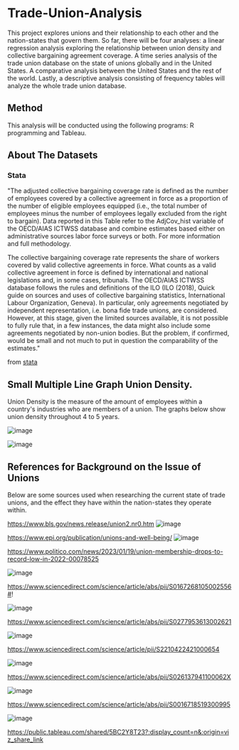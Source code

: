 # Trade-Union-Analysis
This project explores unions and their relationship to each other and the nation-states that govern them. So far, there will be four analyses: a linear regression analysis exploring the relationship between union density and collective bargaining agreement coverage. A time series analysis of the trade union database on the state of unions globally and in the United States. A comparative analysis between the United States and the rest of the world. Lastly, a descriptive analysis consisting of frequency tables will analyze the whole trade union database.

## Method
This analysis will be conducted using the following programs: R programming and Tableau.


## About The Datasets
### Stata

"The adjusted collective bargaining coverage rate is defined as the number of employees covered by a collective agreement in force as a proportion of the number of eligible employees equipped (i.e., the total number of employees minus the number of employees legally excluded from the right to bargain). Data reported in this Table refer to the AdjCov_hist variable of the OECD/AIAS ICTWSS database and combine estimates based either on administrative sources labor force surveys or both. For more information and full methodology.

The collective bargaining coverage rate represents the share of workers covered by valid collective agreements in force. What counts as a valid collective agreement in force is defined by international and national legislations and, in some cases, tribunals. The OECD/AIAS ICTWSS database follows the rules and definitions of the ILO (ILO (2018), Quick guide on sources and uses of collective bargaining statistics, International Labour Organization, Geneva). In particular, only agreements negotiated by independent representation, i.e. bona fide trade unions, are considered. However, at this stage, given the limited sources available, it is not possible to fully rule that, in a few instances, the data might also include some agreements negotiated by non-union bodies. But the problem, if confirmed, would be small and not much to put in question the comparability of the estimates."

from [stata](https://stats.oecd.org/Index.aspx?DataSetCode=CBC)

## Small Multiple Line Graph Union Density.

Union Density is the measure of the amount of employees within a country's industries who are members of a union. The graphs below show union density throughout 4 to 5 years. 


![image](https://github.com/Unfixable47/Trade-Union-Analysis/assets/137025578/1f8dd910-7f7d-43ad-ae5e-e42ed83742ed)




![image](https://github.com/Unfixable47/Trade-Union-Analysis/assets/137025578/377e8da0-2030-4b57-a031-88aa2d5b4777)




## References for Background on the Issue of Unions
Below are some sources used when researching the current state of trade unions, and the effect they have within the nation-states they operate within. 

https://www.bls.gov/news.release/union2.nr0.htm
![image](https://github.com/Unfixable47/Trade-Union-Analysis/assets/137025578/02cae343-5e39-4cf6-9f5f-ef629895255d)

https://www.epi.org/publication/unions-and-well-being/
![image](https://github.com/Unfixable47/Trade-Union-Analysis/assets/137025578/309ce2ce-ad0c-40ce-bbc4-9548107074a6)


https://www.politico.com/news/2023/01/19/union-membership-drops-to-record-low-in-2022-00078525

![image](https://github.com/Unfixable47/Trade-Union-Analysis/assets/137025578/5e97bc28-699b-4610-90c3-e6586503c113)

https://www.sciencedirect.com/science/article/abs/pii/S0167268105002556#!

![image](https://github.com/Unfixable47/Trade-Union-Analysis/assets/137025578/9dbcacdd-a04c-4ed0-9d0d-2b2398e51617)


https://www.sciencedirect.com/science/article/abs/pii/S0277953613002621

![image](https://github.com/Unfixable47/Trade-Union-Analysis/assets/137025578/aeaefa7f-06a9-4113-a49b-bce4acb4f8fb)


https://www.sciencedirect.com/science/article/pii/S2210422421000654

![image](https://github.com/Unfixable47/Trade-Union-Analysis/assets/137025578/44456ae4-522f-4d37-8d3e-83637f31fb6a)


https://www.sciencedirect.com/science/article/abs/pii/S026137941100062X

![image](https://github.com/Unfixable47/Trade-Union-Analysis/assets/137025578/a02c0e30-a9d0-4bf2-a20b-f8b5886ee13b)


https://www.sciencedirect.com/science/article/abs/pii/S0016718519300995

![image](https://github.com/Unfixable47/Trade-Union-Analysis/assets/137025578/8df26e2d-e7aa-41ec-b17d-d93d5e414d9f)


https://public.tableau.com/shared/5BC2Y8T23?:display_count=n&:origin=viz_share_link

